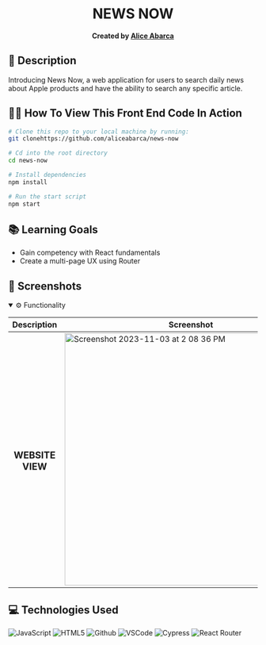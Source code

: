 <div align="center">

# NEWS NOW 
**Created by [Alice Abarca](https://github.com/aliceabarca)**

</div>

## 📝 Description
Introducing News Now, a web application for users to search daily news about Apple products and have the ability to search any specific article. 

## 🧑‍💻 How To View This Front End Code In Action

```bash
# Clone this repo to your local machine by running:
git clonehttps://github.com/aliceabarca/news-now

# Cd into the root directory 
cd news-now

# Install dependencies 
npm install

# Run the start script
npm start
```

## 📚 Learning Goals

- Gain competency with React fundamentals
- Create a multi-page UX using Router

## 📸 Screenshots
<details open>
  <summary> ⚙️ Functionality </summary>
  
  | Description | Screenshot |
  |------------ | -----------|
  | <h3 align="center">WEBSITE VIEW | <img width="509" alt="Screenshot 2023-11-03 at 2 08 36 PM" src="https://github.com/aliceabarca/news-now/assets/123991375/f4cc3d89-d1b4-4db2-8dfb-84a972bd979c">





  

</details>

## 💻 Technologies Used
  
![JavaScript](https://img.shields.io/badge/-JavaScript-05122A?style=flat&logo=javascript) 
![HTML5](https://img.shields.io/badge/-HTML5-05122A?style=flat&logo=html5)
![Github](https://img.shields.io/badge/-GitHub-05122A?style=flat&logo=github)
![VSCode](https://img.shields.io/badge/-VS_Code-05122A?style=flat&logo=visualstudio)
![Cypress](https://img.shields.io/badge/-Cypress-05122A?style=flat&logo=cypress)
![React Router](https://img.shields.io/badge/-React_Router-05122A?style=flat&logo=reactrouter)

